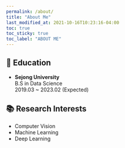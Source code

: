 ```yaml
---
permalink: /about/
title: "About Me"
last_modified_at: 2021-10-16T10:23:16-04:00
toc: true
toc_sticky: true
toc_label: "ABOUT ME"
---
```

## :school: Education
* **Sejong University**<br>
    B.S in Data Science<br>
    2019.03 ~ 2023.02 (Expected)

## :books: Research Interests
  * Computer Vision
  * Machine Learning
  * Deep Learning
